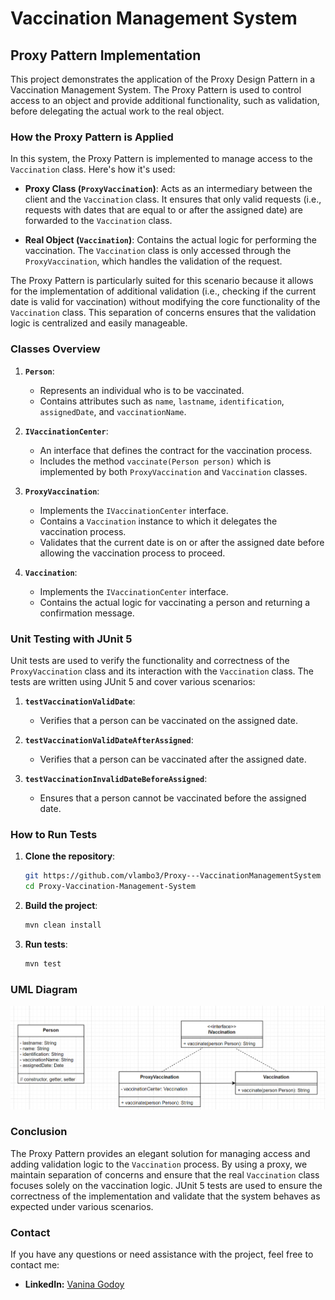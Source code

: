 # Vaccination Management System

## Proxy Pattern Implementation

This project demonstrates the application of the Proxy Design Pattern in a Vaccination Management System. The Proxy Pattern is used to control access to an object and provide additional functionality, such as validation, before delegating the actual work to the real object.

### How the Proxy Pattern is Applied

In this system, the Proxy Pattern is implemented to manage access to the `Vaccination` class. Here's how it's used:

- **Proxy Class (`ProxyVaccination`)**: Acts as an intermediary between the client and the `Vaccination` class. It ensures that only valid requests (i.e., requests with dates that are equal to or after the assigned date) are forwarded to the `Vaccination` class.
  
- **Real Object (`Vaccination`)**: Contains the actual logic for performing the vaccination. The `Vaccination` class is only accessed through the `ProxyVaccination`, which handles the validation of the request.

The Proxy Pattern is particularly suited for this scenario because it allows for the implementation of additional validation (i.e., checking if the current date is valid for vaccination) without modifying the core functionality of the `Vaccination` class. This separation of concerns ensures that the validation logic is centralized and easily manageable.

### Classes Overview

1. **`Person`**:
   - Represents an individual who is to be vaccinated.
   - Contains attributes such as `name`, `lastname`, `identification`, `assignedDate`, and `vaccinationName`.

2. **`IVaccinationCenter`**:
   - An interface that defines the contract for the vaccination process.
   - Includes the method `vaccinate(Person person)` which is implemented by both `ProxyVaccination` and `Vaccination` classes.

3. **`ProxyVaccination`**:
   - Implements the `IVaccinationCenter` interface.
   - Contains a `Vaccination` instance to which it delegates the vaccination process.
   - Validates that the current date is on or after the assigned date before allowing the vaccination process to proceed.

4. **`Vaccination`**:
   - Implements the `IVaccinationCenter` interface.
   - Contains the actual logic for vaccinating a person and returning a confirmation message.

### Unit Testing with JUnit 5

Unit tests are used to verify the functionality and correctness of the `ProxyVaccination` class and its interaction with the `Vaccination` class. The tests are written using JUnit 5 and cover various scenarios:

1. **`testVaccinationValidDate`**:
   - Verifies that a person can be vaccinated on the assigned date.

2. **`testVaccinationValidDateAfterAssigned`**:
   - Verifies that a person can be vaccinated after the assigned date.

3. **`testVaccinationInvalidDateBeforeAssigned`**:
   - Ensures that a person cannot be vaccinated before the assigned date.

### How to Run Tests

1. **Clone the repository**:
    ```sh
    git https://github.com/vlambo3/Proxy---VaccinationManagementSystem
    cd Proxy-Vaccination-Management-System
    ```

2. **Build the project**:
    ```sh
    mvn clean install
    ```

3. **Run tests**:
    ```sh
    mvn test
    ```
### UML Diagram

![uml](https://raw.githubusercontent.com/vlambo3/Proxy---VaccinationManagementSystem/proxy/images/uml.png)

### Conclusion

The Proxy Pattern provides an elegant solution for managing access and adding validation logic to the `Vaccination` process. By using a proxy, we maintain separation of concerns and ensure that the real `Vaccination` class focuses solely on the vaccination logic. JUnit 5 tests are used to ensure the correctness of the implementation and validate that the system behaves as expected under various scenarios.


### Contact

If you have any questions or need assistance with the project, feel free to contact me:

- **LinkedIn:** [Vanina Godoy](https://www.linkedin.com/in/vanina-a-godoy/?locale=en_US)

